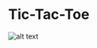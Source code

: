 # Tic-Tac-Toe

![alt text](https://user-images.githubusercontent.com/29162040/31344002-01da8d12-ad2f-11e7-9c19-e9c1faec4772.jpg)
